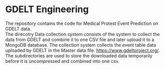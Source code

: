 # GDELT Engineering
The repository contains the code for Medical Protest Event Prediction on GDELT data.<br />
The direcotry Data collection system consists of the system to collect the data from GDELT and combine it to one CSV file and later upload it to a MongoDB database. The collection system collects the event table data uploaded by GDELT in the Master data file. https://www.gdeltproject.org/. The subdirectories are used to store the downloaded data temporarily before it is uncompressed and combined into one csv.

